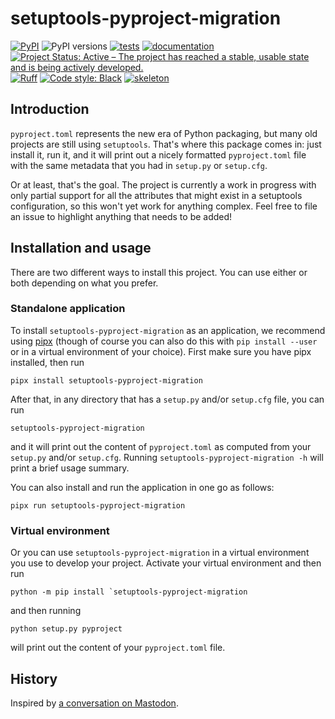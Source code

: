 # setuptools-pyproject-migration

<!-- markdownlint-disable MD013 -->
[![PyPI](https://img.shields.io/pypi/v/setuptools-pyproject-migration.svg)](https://pypi.org/project/setuptools-pyproject-migration)
![PyPI versions](https://img.shields.io/pypi/pyversions/setuptools-pyproject-migration.svg)
[![tests](https://github.com/diazona/setuptools-pyproject-migration/workflows/tests/badge.svg)](https://github.com/diazona/setuptools-pyproject-migration/actions?query=workflow%3A%22tests%22)
[![documentation](https://readthedocs.org/projects/setuptools-pyproject-migration/badge/?version=latest)](https://setuptools-pyproject-migration.readthedocs.io/en/latest/?badge=latest)
[![Project Status: Active – The project has reached a stable, usable state and is being actively developed.](https://www.repostatus.org/badges/latest/active.svg)](https://www.repostatus.org/#active)
[![Ruff](https://img.shields.io/endpoint?url=https://raw.githubusercontent.com/charliermarsh/ruff/main/assets/badge/v2.json)](https://github.com/astral-sh/ruff)
[![Code style: Black](https://img.shields.io/badge/code%20style-black-000000.svg)](https://github.com/psf/black)
[![skeleton](https://img.shields.io/badge/skeleton-2023-informational)](https://blog.jaraco.com/skeleton)
<!-- markdownlint-enable MD013 -->

## Introduction

`pyproject.toml` represents the new era of Python packaging, but many old
projects are still using `setuptools`. That's where this package comes in: just
install it, run it, and it will print out a nicely formatted `pyproject.toml`
file with the same metadata that you had in `setup.py` or `setup.cfg`.

Or at least, that's the goal. The project is currently a work in progress with
only partial support for all the attributes that might exist in a setuptools
configuration, so this won't yet work for anything complex. Feel free to file
an issue to highlight anything that needs to be added!

## Installation and usage

There are two different ways to install this project. You can use either or both
depending on what you prefer.

### Standalone application

To install `setuptools-pyproject-migration` as an application, we recommend
using [pipx](https://pypa.github.io/pipx/) (though of course you can also do
this with `pip install --user` or in a virtual environment of your choice).
First make sure you have pipx installed, then run

```console
pipx install setuptools-pyproject-migration
```

After that, in any directory that has a `setup.py` and/or `setup.cfg` file, you
can run

```console
setuptools-pyproject-migration
```

and it will print out the content of `pyproject.toml` as computed from your
`setup.py` and/or `setup.cfg`. Running `setuptools-pyproject-migration -h` will
print a brief usage summary.

You can also install and run the application in one go as follows:

```console
pipx run setuptools-pyproject-migration
```

### Virtual environment

Or you can use `setuptools-pyproject-migration` in a virtual environment you use
to develop your project. Activate your virtual environment and then run

```console
python -m pip install `setuptools-pyproject-migration
```

and then running

```console
python setup.py pyproject
```

will print out the content of your `pyproject.toml` file.

## History

Inspired by [a conversation on Mastodon](https://mastodon.longlandclan.id.au/@stuartl/110518282805008552).
